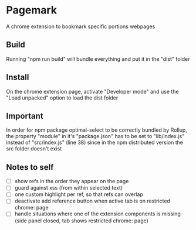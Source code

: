 # Pagemark
A chrome extension to bookmark specific portions webpages

## Build
Running "npm run build" will bundle everything and put it in the "dist" folder

## Install
On the chrome extension page, activate "Developer mode" and use the "Load unpacked" option to load the dist folder

## Important
In order for npm package optimal-select to be correctly bundled by Rollup, the property "module" in it's "package.json" has to be set to "lib/index.js" instead of "src/index.js" (line 38) since in the npm distributed version the src folder doesn't exist

## Notes to self
- [ ] show refs in the order they appear on the page
- [ ] guard against xss (from within selected text)
- [ ] one custom highlight per ref, so that refs can overlap
- [ ] deactivate add reference button when active tab is on restricted chrome: page
- [ ] handle situations where one of the extension components is missing (side panel closed, tab shows restricted chrome: page)